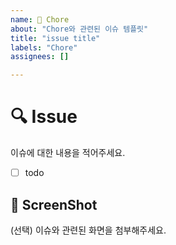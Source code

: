 ```yaml
---
name: 🧹 Chore
about: "Chore와 관련된 이슈 템플릿"
title: "issue title"
labels: "Chore"
assignees: []

---
```


# 🔍 Issue
이슈에 대한 내용을 적어주세요.
- [ ] todo

## 📸 ScreenShot
(선택) 이슈와 관련된 화면을 첨부해주세요.

